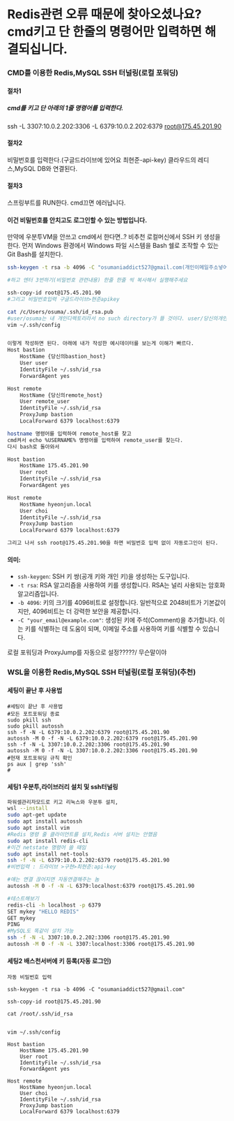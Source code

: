 # Redis관련 오류 때문에 찾아오셨나요? cmd키고 단 한줄의 명령어만 입력하면 해결되십니다.
### CMD를 이용한 Redis,MySQL SSH 터널링(로컬 포워딩)
#### 절차1
##### cmd를 키고 단 아래의 1줄 명령어를 입력한다. 
ssh -L 3307:10.0.2.202:3306 -L 6379:10.0.2.202:6379 root@175.45.201.90
#### 절차2
비밀번호를 입력한다.(구글드라이브에 있어요 최현준-api-key) 클라우드의 레디스,MySQL DB와 연결된다.
#### 절차3
스프링부트를 RUN한다. cmd끄면 에러납니다.
#### 이건 비밀번호를 안치고도 로그인할 수 있는 방법입니다.
만약에 우분투VM을 안쓰고 cmd에서 한다면..? 비추천
로컬머신에서 SSH 키 생성을 한다.
먼저 Windows 환경에서 Windows 파일 시스템을 Bash 쉘로 조작할 수 있는 Git Bash를 설치한다.

```bash
ssh-keygen -t rsa -b 4096 -C "osumaniaddict527@gmail.com(개인이메일주소넣어주세요)"

#하고 엔터 3번하기(비밀번호 관련내용) 한줄 한줄 씩 복사해서 실행해주세요

ssh-copy-id root@175.45.201.90
#그리고 비밀번호입력 구글드라이브>현준apikey

cat /c/Users/osuma/.ssh/id_rsa.pub
#user/osuma는 내 개인디렉토리라서 no such directory가 뜰 것이다. user/당신의개인디렉토리명 gitbash상단바를 봐보자 find ~ -name "id_rsa.pub"
vim ~/.ssh/config


이렇게 작성하면 된다. 아래에 내가 작성한 예시데이터를 보는게 이해가 빠르다. 
Host bastion
    HostName {당신의bastion_host}
    User user
    IdentityFile ~/.ssh/id_rsa
    ForwardAgent yes

Host remote
    HostName {당신의remote_host}
    User remote_user
    IdentityFile ~/.ssh/id_rsa
    ProxyJump bastion
    LocalForward 6379 localhost:6379

hostname 명령어를 입력하여 remote_host를 찾고
cmd켜서 echo %USERNAME% 명령어를 입력하여 remote_user를 찾는다.
다시 bash로 돌아와서

Host bastion
    HostName 175.45.201.90
    User root
    IdentityFile ~/.ssh/id_rsa
    ForwardAgent yes

Host remote
    HostName hyeonjun.local
    User choi
    IdentityFile ~/.ssh/id_rsa
    ProxyJump bastion
    LocalForward 6379 localhost:6379

그리고 나서 ssh root@175.45.201.90을 하면 비밀번호 입력 없이 자동로그인이 된다.
```

#### 의미:

- `ssh-keygen`: SSH 키 쌍(공개 키와 개인 키)을 생성하는 도구입니다.
- `-t rsa`: RSA 알고리즘을 사용하여 키를 생성합니다. RSA는 널리 사용되는 암호화 알고리즘입니다.
- `-b 4096`: 키의 크기를 4096비트로 설정합니다. 일반적으로 2048비트가 기본값이지만, 4096비트는 더 강력한 보안을 제공합니다.
- `-C "your_email@example.com"`: 생성된 키에 주석(Comment)을 추가합니다. 이는 키를 식별하는 데 도움이 되며, 이메일 주소를 사용하여 키를 식별할 수 있습니다.



로컬 포워딩과 ProxyJump를 자동으로 설정?????/ 무슨말이야


### WSL을 이용한 Redis,MySQL SSH 터널링(로컬 포워딩)(추천)

#### 세팅이 끝난 후 사용법
```shell
#세팅이 끝난 후 사용법
#모든 포트포워딩 종료
sudo pkill ssh
sudo pkill autossh
ssh -f -N -L 6379:10.0.2.202:6379 root@175.45.201.90
autossh -M 0 -f -N -L 6379:10.0.2.202:6379 root@175.45.201.90
ssh -f -N -L 3307:10.0.2.202:3306 root@175.45.201.90
autossh -M 0 -f -N -L 3307:10.0.2.202:3306 root@175.45.201.90
#현재 포트포워딩 규칙 확인
ps aux | grep 'ssh'
#
```
#### 세팅1 우분투,라이브러리 설치 및 ssh터널링
```bash
파워셀관리자모드로 키고 리눅스와 우분투 설치,
wsl --install
sudo apt-get update
sudo apt install autossh
sudo apt install vim
#Redis 명령 줄 클라이언트를 설치,Redis 서버 설치는 안했음
sudo apt install redis-cli
#이건 netstate 명령어 쓸 때임 
sudo apt install net-tools 
ssh -f -N -L 6379:10.0.2.202:6379 root@175.45.201.90
#비번입력 : 드라이브 >구현>최현준:api-key

#얘는 연결 끊어지면 자동연결해주는 놈
autossh -M 0 -f -N -L 6379:localhost:6379 root@175.45.201.90

#테스트해보기
redis-cli -h localhost -p 6379
SET mykey "HELLO REDIS"
GET mykey
PING
#MySQL도 똑같이 설치 가능
ssh -f -N -L 3307:10.0.2.202:3306 root@175.45.201.90
autossh -M 0 -f -N -L 3307:localhost:3306 root@175.45.201.90
```
#### 세팅2 배스천서버에 키 등록(자동 로그인)
```
자동 비밀번호 입력

ssh-keygen -t rsa -b 4096 -C "osumaniaddict527@gmail.com"

ssh-copy-id root@175.45.201.90

cat /root/.ssh/id_rsa


vim ~/.ssh/config

Host bastion
    HostName 175.45.201.90
    User root
    IdentityFile ~/.ssh/id_rsa
    ForwardAgent yes

Host remote
    HostName hyeonjun.local
    User choi
    IdentityFile ~/.ssh/id_rsa
    ProxyJump bastion
    LocalForward 6379 localhost:6379
```


